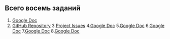 ## Всего восемь заданий
1. [Google Doc](https://docs.google.com/document/d/1tSVzfvdtxXF_59b9khbFagQH-vyS9LQNZMrF8TlZWVM/edit?tab=0&heading=h.gnw4zarsafc6)
2. [GitHub Repository](https://github.com/GrandLaite/GOL-Messenger)
3.[Project Issues]([URL](https://docs.google.com/document/d/1tSVZfvdtxFX_5F9bkh9bFagQH-vys9LgNzMrfBTZVmM/edit?tab=t.0#heading=h.gnw4zarsafc6))
4.[Google Doc]([URL](https://docs.google.com/document/d/1tSVZfvdtxFX_5F9bkh9bFagQH-vys9LgNzMrfBTZVmM/edit?tab=t.0#heading=h.gnw4zarsafc6))
5.[Google Doc]([URL](https://docs.google.com/document/d/1tSVZfvdtxFX_5F9bkh9bFagQH-vys9LgNzMrfBTZVmM/edit?tab=t.0#heading=h.gnw4zarsafc6))
6.[Google Doc]([URL](https://docs.google.com/document/d/1tSVZfvdtxFX_5F9bkh9bFagQH-vys9LgNzMrfBTZVmM/edit?tab=t.0#heading=h.gnw4zarsafc6))
7.[Google Doc]([URL](https://docs.google.com/document/d/1tSVZfvdtxFX_5F9bkh9bFagQH-vys9LgNzMrfBTZVmM/edit?tab=t.0#heading=h.gnw4zarsafc6))
8.[Google Doc]([URL](https://docs.google.com/document/d/1tSVZfvdtxFX_5F9bkh9bFagQH-vys9LgNzMrfBTZVmM/edit?tab=t.0#heading=h.gnw4zarsafc6))
